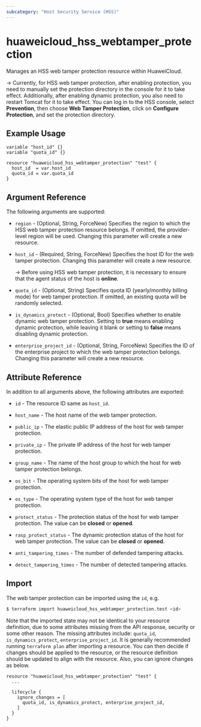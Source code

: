 ```yaml
---
subcategory: "Host Security Service (HSS)"
---
```


# huaweicloud_hss_webtamper_protection

Manages an HSS web tamper protection resource within HuaweiCloud.

-> Currently, for HSS web tamper protection, after enabling protection, you need to manually set the protection
  directory in the console for it to take effect. Additionally, after enabling dynamic protection, you also need to
  restart Tomcat for it to take effect. You can log in to the HSS console, select **Prevention**,
  then choose **Web Tamper Protection**, click on **Configure Protection**, and set the protection directory.

## Example Usage

```hcl
variable "host_id" {}
variable "quota_id" {}

resource "huaweicloud_hss_webtamper_protection" "test" {
  host_id  = var.host_id
  quota_id = var.quota_id
}
```

## Argument Reference

The following arguments are supported:

* `region` - (Optional, String, ForceNew) Specifies the region to which the HSS web tamper protection resource belongs.
  If omitted, the provider-level region will be used. Changing this parameter will create a new resource.

* `host_id` - (Required, String, ForceNew) Specifies the host ID for the web tamper protection.
  Changing this parameter will create a new resource.

  -> Before using HSS web tamper protection, it is necessary to ensure that the agent status of the host is **online**.

* `quota_id` - (Optional, String) Specifies quota ID (yearly/monthly billing mode) for web tamper protection.
  If omitted, an existing quota will be randomly selected.

* `is_dynamics_protect` - (Optional, Bool) Specifies whether to enable dynamic web tamper protection.
  Setting to **true** means enabling dynamic protection, while leaving it blank or setting to **false** means disabling
  dynamic protection.

* `enterprise_project_id` - (Optional, String, ForceNew) Specifies the ID of the enterprise project to which the
  web tamper protection belongs. Changing this parameter will create a new resource.

## Attribute Reference

In addition to all arguments above, the following attributes are exported:

* `id` - The resource ID same as `host_id`.

* `host_name` - The host name of the web tamper protection.

* `public_ip` - The elastic public IP address of the host for web tamper protection.

* `private_ip` - The private IP address of the host for web tamper protection.

* `group_name` - The name of the host group to which the host for web tamper protection belongs.

* `os_bit` - The operating system bits of the host for web tamper protection.

* `os_type` - The operating system type of the host for web tamper protection.

* `protect_status` - The protection status of the host for web tamper protection.
  The value can be **closed** or **opened**.

* `rasp_protect_status` - The dynamic protection status of the host for web tamper protection.
  The value can be **closed** or **opened**.

* `anti_tampering_times` - The number of defended tampering attacks.

* `detect_tampering_times` - The number of detected tampering attacks.

## Import

The web tamper protection can be imported using the `id`, e.g.

```bash
$ terraform import huaweicloud_hss_webtamper_protection.test <id>
```

Note that the imported state may not be identical to your resource definition, due to some attributes missing from the
API response, security or some other reason. The missing attributes include: `quota_id`, `is_dynamics_protect`,
`enterprise_project_id`.
It is generally recommended running `terraform plan` after importing a resource.
You can then decide if changes should be applied to the resource, or the resource definition
should be updated to align with the resource. Also, you can ignore changes as below.

```hcl
resource "huaweicloud_hss_webtamper_protection" "test" { 
  ...
  
  lifecycle {
    ignore_changes = [
      quota_id, is_dynamics_protect, enterprise_project_id,
    ]
  }
}
```
